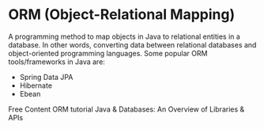 # ORM (Object-Relational Mapping)

A programming method to map objects in Java to relational entities in a database. In other words, converting data between relational databases and object-oriented programming languages. Some popular ORM tools/frameworks in Java are:

- Spring Data JPA 
- Hibernate
- Ebean

<ResourceGroupTitle>Free Content</ResourceGroupTitle>
<BadgeLink colorScheme='yellow' badgeText='Read' href='https://www.altexsoft.com/blog/object-relational-mapping/'>ORM tutorial</BadgeLink>
<BadgeLink colorScheme='yellow' badgeText='Read' href='https://www.marcobehler.com/guides/java-databases'>Java & Databases: An Overview of Libraries & APIs</BadgeLink>



